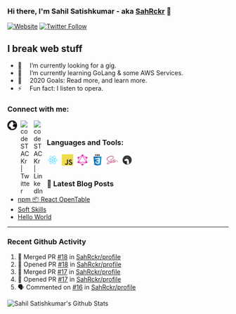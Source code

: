### Hi there, I'm Sahil Satishkumar - aka [SahRckr][website] 👋

[![Website](https://img.shields.io/website?label=sahilsatishkumar.dev&style=for-the-badge&url=https%3A%2F%2Fsahilsatishkumar.dev)](https://sahilsatishkumar.dev) [![Twitter Follow](https://img.shields.io/twitter/follow/sahrckr?color=1DA1F2&logo=twitter&style=for-the-badge)](https://twitter.com/intent/follow?original_referer=https%3A%2F%2Fgithub.com%2Fsahrckr&screen_name=sahrckr)

## I break web stuff

- 🔭 &emsp;I’m currently looking for a gig.
- 🌱 &emsp;I’m currently learning GoLang & some AWS Services.
- 🥅 &emsp;2020 Goals: Read more, and learn more.
- ⚡ &emsp;Fun fact: I listen to opera.

### Connect with me:

[<img align="left" alt="sahilsatishkumar.dev" width="22px" src="https://raw.githubusercontent.com/iconic/open-iconic/master/svg/globe.svg" style="margin-right: 0.5rem"/>][website] [<img align="left" alt="codeSTACKr | Twitter" width="22px" src="https://cdn.jsdelivr.net/npm/simple-icons@v3/icons/twitter.svg" style="margin-right: 0.5rem"/>][twitter] [<img align="left" alt="codeSTACKr | LinkedIn" width="22px" src="https://cdn.jsdelivr.net/npm/simple-icons@v3/icons/linkedin.svg" style="margin-right: 0.5rem"/>][linkedin]

<br />

### Languages and Tools:

<img align="left" alt="react" width="26px" src="https://raw.githubusercontent.com/github/explore/80688e429a7d4ef2fca1e82350fe8e3517d3494d/topics/react/react.png" style="margin-right: 0.5rem" /><img align="left" alt="javascript" width="26px" src="https://raw.githubusercontent.com/github/explore/80688e429a7d4ef2fca1e82350fe8e3517d3494d/topics/javascript/javascript.png" style="margin-right: 0.5rem" /><img align="left" alt="graphql" width="26px" src="https://raw.githubusercontent.com/github/explore/80688e429a7d4ef2fca1e82350fe8e3517d3494d/topics/graphql/graphql.png" style="margin-right: 0.5rem"/><img align="left" alt="CSS3" width="26px" src="https://raw.githubusercontent.com/github/explore/80688e429a7d4ef2fca1e82350fe8e3517d3494d/topics/css/css.png" style="margin-right: 0.5rem"/> <img align="left" alt="sass" width="26px" src="https://raw.githubusercontent.com/github/explore/80688e429a7d4ef2fca1e82350fe8e3517d3494d/topics/sass/sass.png" style="margin-right: 0.5rem"/><img align="left" alt="deno" width="26px" src="https://raw.githubusercontent.com/github/explore/361e2821e2dea67711cde99c9c40ed357061cf27/topics/deno/deno.png" style="margin-right: 0.5rem"/>

<br />
<br />

### 📕 Latest Blog Posts

<!-- BLOG-POST-LIST:START -->
- [npm 📦 React OpenTable](https://sahilsatishkumar.dev/blog/2020/08/21/react-opentable)
- [Soft Skills](https://sahilsatishkumar.dev/blog/2020/08/16/Soft-skills)
- [Hello World](https://sahilsatishkumar.dev/blog/hello-world)
<!-- BLOG-POST-LIST:END -->

---

### Recent Github Activity

<!--START_SECTION:activity-->

1. 🎉 Merged PR [#18](https://github.com//SahRckr/profile/pull/18) in [SahRckr/profile](https://github.com//SahRckr/profile)
2. 💪 Opened PR [#18](https://github.com//SahRckr/profile/pull/18) in [SahRckr/profile](https://github.com//SahRckr/profile)
3. 🎉 Merged PR [#17](https://github.com//SahRckr/profile/pull/17) in [SahRckr/profile](https://github.com//SahRckr/profile)
4. 💪 Opened PR [#17](https://github.com//SahRckr/profile/pull/17) in [SahRckr/profile](https://github.com//SahRckr/profile)
5. 🗣 Commented on [#16](https://github.com//SahRckr/profile/issues/16) in [SahRckr/profile](https://github.com//SahRckr/profile)
<!--END_SECTION:activity-->

  <img alt="Sahil Satishkumar's Github Stats" src="https://github-readme-stats.codestackr.vercel.app/api?username=sahrckr&show_icons=true&hide_border=true&hide=stars,contribs" />

[website]: https://sahilsatishkumar.dev
[twitter]: https://twitter.com/sahrckr
[linkedin]: https://linkedin.com/in/sahrckr
